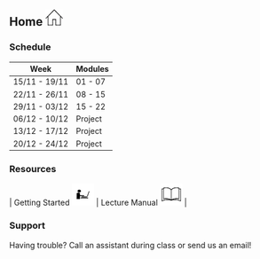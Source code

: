 ## Home [![Home](img/home.jpg)](https://rugtres.github.io/programming4biologists/)

### Schedule

| Week          | Modules | 
|---------------|---------|
| 15/11 - 19/11 | 01 - 07 |
| 22/11 - 26/11 | 08 - 15 |
| 29/11 - 03/12 | 15 - 22 |
| 06/12 - 10/12 | Project | 
| 13/12 - 17/12 | Project |
| 20/12 - 24/12 | Project |

### Resources

| Getting Started ![laptop](img/laptop.png) | Lecture Manual ![book](img/book.png) |

### Support

Having trouble? Call an assistant during class or send us an email!
